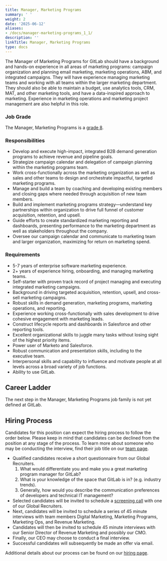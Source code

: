 ```yaml
---
title: Manager, Marketing Programs
summary: ' '
weight: 2
date: '2025-06-12'
aliases:
- /docs/manager-marketing-programs_1_1/
description: ''
linkTitle: Manager, Marketing Programs
type: docs
---
```


The Manager of Marketing Programs for GitLab should have a background and hands-on experience in all areas of marketing programs: campaign organization and planning email marketing, marketing operations, ABM, and integrated campaigns. They will have experience managing marketing teams and working with all teams within the larger marketing department. They should also be able to maintain a budget, use analytics tools, CRM, MAT, and other marketing tools, and have a data-inspired approach to marketing. Experience in marketing operations and marketing project management are also helpful in this role.

### Job Grade

The Manager, Marketing Programs is a [grade 8](/handbook/total-rewards/compensation/compensation-calculator/#gitlab-job-grades).

### Responsibilities

- Develop and execute high-impact, integrated B2B demand generation programs to achieve revenue and pipeline goals.
- Strategize campaign calendar and delegation of campaign planning within the marketing programs team.
- Work cross-functionally across the marketing organization as well as sales and other teams to design and orchestrate impactful, targeted marketing programs.
- Manage and build a team by coaching and developing existing members and closing gaps where needed through acquisition of new team members.
- Build and implement marketing programs strategy—understand key partnerships within organization to drive full funnel of customer acquisition, retention, and upsell.
- Guide efforts to create standardized marketing reporting and dashboards, presenting performance to the marketing department as well as stakeholders throughout the company.
- Oversee our campaign calendar and communicate to marketing team and larger organization, maximizing for return on marketing spend.

### Requirements

- 5-7 years of enterprise software marketing experience.
- 2+ years of experience hiring, onboarding, and managing marketing teams.
- Self-starter with proven track record of project managing and executing integrated marketing campaigns.
- Background in driving targeted acquisition, retention, upsell, and cross-sell marketing campaigns.
- Robust skills in demand generation, marketing programs, marketing operations, and reporting.
- Experience working cross-functionally with sales development to drive cohesive engagement with marketing leads.
- Construct lifecycle reports and dashboards in Salesforce and other reporting tools.
- Excellent organizational skills to juggle many tasks without losing sight of the highest priority items.
- Power user of Marketo and Salesforce.
- Robust communication and presentation skills, including to the executive team.
- Interpersonal skills and capability to influence and motivate people at all levels across a broad variety of job functions.
- Ability to use GitLab.

## Career Ladder

The next step in the Manager, Marketing Programs job family is not yet defined at GitLab.

## Hiring Process

Candidates for this position can expect the hiring process to follow the order below. Please keep in mind that candidates can be declined from the position at any stage of the process. To learn more about someone who may be conducting the interview, find their job title on our [team page](/handbook/company/team/).

- Qualified candidates receive a short questionnaire from our Global Recruiters.
  1. What would differentiate you and make you a great marketing program manager for GitLab?
  1. What is your knowledge of the space that GitLab is in? (e.g. industry trends).
  1. Generally, how would you describe the communication preferences of developers and technical IT management?
- Selected candidates will be invited to schedule a [screening call](/handbook/hiring/#screening-call) with one of our Global Recruiters.
- Next, candidates will be invited to schedule a series of 45 minute interviews with team members Digital Marketing, Marketing Programs, Marketing Ops, and Revenue Marketing.
- Candidates will then be invited to schedule 45 minute interviews with our Senior Director of Revenue Marketing and possibly our CMO.
- Finally, our CEO may choose to conduct a final interview.
- Successful candidates will subsequently be made an offer via email.

Additional details about our process can be found on our [hiring page](/handbook/hiring/).
